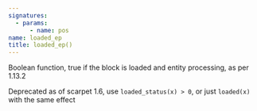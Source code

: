 ```yaml
---
signatures:
  - params:
      - name: pos
name: loaded_ep
title: loaded_ep()
---
```



Boolean function, true if the block is loaded and entity processing, as per
1.13.2

Deprecated as of scarpet 1.6, use `loaded_status(x) > 0`, or just `loaded(x)`
with the same effect
